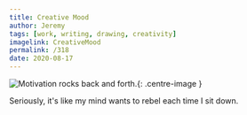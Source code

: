 ```yaml
---
title: Creative Mood
author: Jeremy
tags: [work, writing, drawing, creativity]
imagelink: CreativeMood
permalink: /318
date: 2020-08-17
---
```


![Motivation rocks back and forth.](https://res.cloudinary.com/dh3hm8pb7/image/upload/c_scale,q_auto:best/v1535842782/Handwaving/Published/CreativeMood.png){: .centre-image }

Seriously, it's like my mind wants to rebel each time I sit down.
